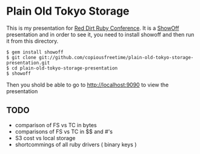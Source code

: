 Plain Old Tokyo Storage
=======================

This is my presentation for [Red Dirt Ruby Conference].  It is a [ShowOff][]
presentation and in order to see it, you need to install showoff and then run it
from this directory.

    $ gem install showoff
    $ git clone git://github.com/copiousfreetime/plain-old-tokyo-storage-presentation.git
    $ cd plain-old-tokyo-storage-presentation
    $ showoff

Then you shold be able to go to [http://localhost:9090][] to view the presentation


[Red Dirt Ruby Conference]: http://reddirtrubyconf.com/ "Red Dirt Ruby Conference"
[ShowOff]: http://github.com/schacon/showoff
[http://localhost:9090]: http://localhost:9090

TODO
----
- comparison of FS vs TC in bytes
- comparisons of FS vs TC in $$ and #'s 
- S3 cost vs local storage
- shortcommings of all ruby drivers ( binary keys )

